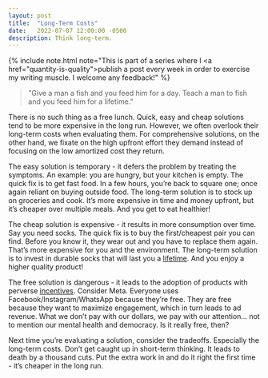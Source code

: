 ```yaml
---
layout: post
title:  "Long-Term Costs"
date:   2022-07-07 12:00:00 -0500
description: Think long-term.
---
```

{% include note.html note="This is part of a series where I <a href=\"quantity-is-quality\">publish a post every week in order to exercise my writing muscle</a>. I welcome any feedback!" %}

> "Give a man a fish and you feed him for a day. Teach a man to fish and you feed him for a lifetime."

There is no such thing as a free lunch. Quick, easy and cheap solutions tend to be more expensive in the long run. However, we often overlook their long-term costs when evaluating them. For comprehensive solutions, on the other hand, we fixate on the high upfront effort they demand instead of focusing on the low amortized cost they return.

The easy solution is temporary - it defers the problem by treating the symptoms. An example: you are hungry, but your kitchen is empty. The quick fix is to get fast food. In a few hours, you’re back to square one; once again reliant on buying outside food. The long-term solution is to stock up on groceries and cook. It’s more expensive in time and money upfront, but it’s cheaper over multiple meals. And you get to eat healthier!

The cheap solution is expensive - it results in more consumption over time. Say you need socks. The quick fix is to buy the first/cheapest pair you can find. Before you know it, they wear out and you have to replace them again. That’s more expensive for you and the environment. The long-term solution is to invest in durable socks that will last you a [lifetime](https://darntough.com/pages/our-unconditional-lifetime-guarantee). And you enjoy a higher quality product!

The free solution is dangerous - it leads to the adoption of products with perverse [incentives]({{site.url}}/incentives). Consider Meta. Everyone uses Facebook/Instagram/WhatsApp because they’re free. They are free because they want to maximize engagement, which in turn leads to ad revenue. What we don’t pay with our dollars, we pay with our attention… not to mention our mental health and democracy. Is it really free, then?

Next time you’re evaluating a solution, consider the tradeoffs. Especially the long-term costs. Don’t get caught up in short-term thinking. It leads to death by a thousand cuts. Put the extra work in and do it right the first time - it’s cheaper in the long run.
